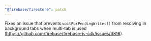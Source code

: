 ```yaml
---
"@firebase/firestore": patch
---
```


Fixes an issue that prevents `waitForPendingWrites()` from resolving in background tabs when multi-tab is used (https://github.com/firebase/firebase-js-sdk/issues/3816).
